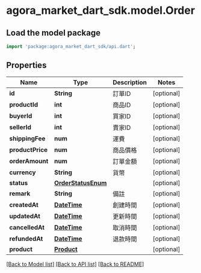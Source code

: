 # agora_market_dart_sdk.model.Order

## Load the model package
```dart
import 'package:agora_market_dart_sdk/api.dart';
```

## Properties
Name | Type | Description | Notes
------------ | ------------- | ------------- | -------------
**id** | **String** | 訂單ID | [optional] 
**productId** | **int** | 商品ID | [optional] 
**buyerId** | **int** | 買家ID | [optional] 
**sellerId** | **int** | 賣家ID | [optional] 
**shippingFee** | **num** | 運費 | [optional] 
**productPrice** | **num** | 商品價格 | [optional] 
**orderAmount** | **num** | 訂單金額 | [optional] 
**currency** | **String** | 貨幣 | [optional] 
**status** | [**OrderStatusEnum**](OrderStatusEnum.md) |  | [optional] 
**remark** | **String** | 備註 | [optional] 
**createdAt** | [**DateTime**](DateTime.md) | 創建時間 | [optional] 
**updatedAt** | [**DateTime**](DateTime.md) | 更新時間 | [optional] 
**cancelledAt** | [**DateTime**](DateTime.md) | 取消時間 | [optional] 
**refundedAt** | [**DateTime**](DateTime.md) | 退款時間 | [optional] 
**product** | [**Product**](Product.md) |  | [optional] 

[[Back to Model list]](../README.md#documentation-for-models) [[Back to API list]](../README.md#documentation-for-api-endpoints) [[Back to README]](../README.md)


